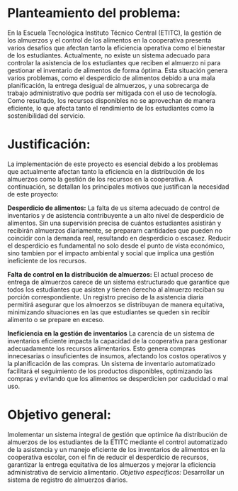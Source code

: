 # Planteamiento del problema:

En la Escuela Tecnológica Instituto Técnico Central (ETITC), la gestión de los almuerzos y el control
de los alimentos en la cooperativa presenta varios desafíos que afectan tanto la eficiencia
operativa como el bienestar de los estudiantes. Actualmente, no existe un sistema adecuado para
controlar la asistencia de los estudiantes que reciben el almuerzo ni para gestionar el inventario de
alimentos de forma óptima. Esta situación genera varios problemas, como el desperdicio de
alimentos debido a una mala planificación, la entrega desigual de almuerzos, y una sobrecarga de
trabajo administrativo que podría ser mitigada con el uso de tecnología. Como resultado, los
recursos disponibles no se aprovechan de manera eficiente, lo que afecta tanto el rendimiento de
los estudiantes como la sostenibilidad del servicio.

# Justificación:

La implementación de este proyecto es esencial debido a los problemas que actualmente afectan
tanto la eficiencia en la distribución de los almuerzos como la gestión de los recursos en la
cooperativa. A continuación, se detallan los principales motivos que justifican la necesidad de este
proyecto:

**Desperdicio de alimentos:** La falta de us sitema adecuado de control de inventarios y de asistencia contribuyente a un alto nivel de desperdicio de alimentos. Sin una supervisión precisa de cuántos estudiantes asistirán y recibirán almuerzos diariamente, se prepararn cantidades que pueden no coincidir con la demanda real, resultando en desperdicio o escasez. Reducir el desperdicio es fundamental no solo desde el punto de vista económico, sino tambien por el impacto ambiental y social que implica una gestión ineficiente de los recursos.

**Falta de control en la distribución de almuerzos:** El actual proceso de entrega de almuerzos carece de un sistema estructurado que garantice que todos los estudiantes que asisten y tienen derecho al almuerzo reciban su porción correspondiente. Un registro preciso de la asistencia diaria permitirá asegurar que los almoerzos se distribuyan de manera equitativa, minimizando situaciones en las que estudiantes se queden sin recibir alimento o se prepare en exceso.

**Ineficiencia en la gestión de inventarios**
La carencia de un sistema de inventarios eficiente impacta la capacidad de la cooperativa para gestionar adecuadamente los recursos alimentarios. Esto genera compras innecesarias o insuficientes de insumos, afectando los costos operativos y la planificación de las compras. Un sistema de inventario automatizado facilitará el seguimiento de los productos disponibles, optimizando las compras y evitando que los alimentos se desperdicien por caducidad o mal uso.

# Objetivo general:

Imolementar un sistema integral de gestión que optimice ña distribución de almuerzos de los estudiantes de la ETITC mediante el control automatizado de la asistencia y un manejo eficiente de los inventarios de alimentos en la cooperativa escolar, con el fin de reducir el desperdicio de recursos, garantizar la entrega equitativa de los almuerzos y mejorar la eficiencia administrativa de servicio alimentario.
*Objetivo especificos:*
 Desarrollar un sistema de registro de almuerzos diarios.
